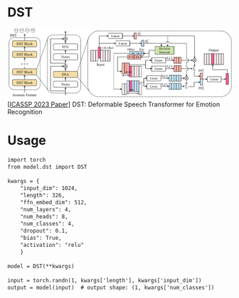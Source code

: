 # DST
![DST_framework](./figures/framework.png)
[\[ICASSP 2023 Paper\]](https://ieeexplore.ieee.org/abstract/document/10096966) DST: Deformable Speech Transformer for Emotion Recognition

# Usage
```
import torch
from model.dst import DST

kwargs = {
    "input_dim": 1024,
    "length": 326,
    "ffn_embed_dim": 512,
    "num_layers": 4,
    "num_heads": 8,
    "num_classes": 4,
    "dropout": 0.1,
    "bias": True,
    "activation": "relu"
    }

model = DST(**kwargs)

input = torch.randn(1, kwargs['length'], kwargs['input_dim'])
output = model(input)  # output shape: (1, kwargs['num_classes'])
```
